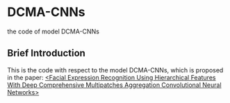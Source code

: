 # DCMA-CNNs
the code of model DCMA-CNNs

## Brief Introduction
This is the code with respect to the model DCMA-CNNs, which is proposed in the paper: [\<Facial Expression Recognition Using Hierarchical Features With Deep Comprehensive Multipatches Aggregation Convolutional Neural Networks\>](https://ieeexplore.ieee.org/abstract/document/8371638)
